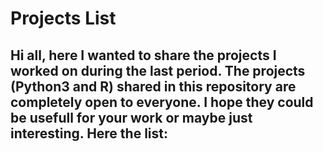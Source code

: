 # Projects List

Hi all, 
here I wanted to share the projects I worked on during the last period.
The projects (Python3 and R) shared in this repository are completely open to everyone. 
I hope they could be usefull for your work or maybe just interesting. 
Here the list: 
- 
